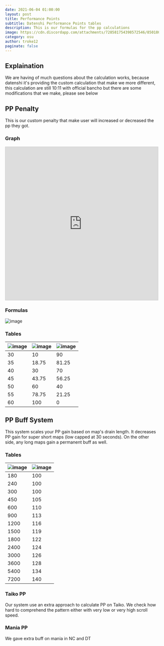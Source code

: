 ```yaml
---
date: 2021-06-04 01:00:00
layout: post
title: Performance Points
subtitle: Datenshi Performance Points tables
description: This is our formulas for the pp calculations
image: https://cdn.discordapp.com/attachments/728581754398572546/850180235093606450/datenshi_pp.png
category: osu
author: troke12
paginate: false
---
```

## Explaination

We are having of much questions about the calculation works, because datenshi it's providing the custom calculation that make we more different, this calculation are still 10:11 with official bancho but there are some modifications that we make, please see below

## PP Penalty

This is our custom penalty that make user will increased or decreased the pp they got.

### Graph

<iframe src="https://www.desmos.com/calculator/qhnxmnor3p?embed" width="500" height="500" style="border: 1px solid #ccc" frameborder=0></iframe>

### Formulas

![image](https://user-images.githubusercontent.com/10250068/120732868-9daa4200-c518-11eb-8643-ec3db6094cd8.png)

### Tables

| ![image](https://user-images.githubusercontent.com/10250068/120732997-e4983780-c518-11eb-837b-0b79b2a5a7e6.png) | ![image](https://user-images.githubusercontent.com/10250068/120733021-f11c9000-c518-11eb-8f84-1f108f14ad07.png) | ![image](https://user-images.githubusercontent.com/10250068/120733060-fed21580-c518-11eb-89b6-24a5f8e18758.png) |
|---|---|---|
| 30 | 10 | 90 |
| 35 | 18.75 | 81.25 |
| 40 | 30 | 70 |
| 45 | 43.75 | 56.25 |
| 50 | 60 | 40 |
| 55 | 78.75 | 21.25 |
| 60 | 100 | 0

## PP Buff System

This system scales your PP gain based on map's drain length. It decreases PP gain for super short maps (low capped at 30 seconds). On the other side, any long maps gain a permanent buff as well.

### Tables

| ![image](https://user-images.githubusercontent.com/10250068/120732997-e4983780-c518-11eb-837b-0b79b2a5a7e6.png) | ![image](https://user-images.githubusercontent.com/10250068/120733021-f11c9000-c518-11eb-8f84-1f108f14ad07.png) |
|---|---|
| 180 | 100 |
| 240 | 100 |
| 300 | 100 |
| 450 | 105 |
| 600 | 110 |
| 900 | 113 |
| 1200 | 116 |
| 1500 | 119 |
| 1800 | 122 |
| 2400 | 124 |
| 3000 | 126 |
| 3600 | 128 |
| 5400 | 134 |
| 7200 | 140 |

### Taiko PP

Our system use an extra approach to calculate PP on Taiko. We check how hard to comprehend the pattern either with very low or very high scroll speed.

### Mania PP

We gave extra buff on mania in NC and DT
